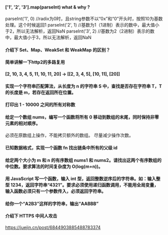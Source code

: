 #### ['1', '2', '3'].map(parseInt) what & why ?
parseInt('1', 0) //radix为0时，且string参数不以“0x”和“0”开头时，按照10为基数处理。这个时候返回1
parseInt('2', 1) //基数为1（1进制）表示的数中，最大值小于2，所以无法解析，返回NaN
parseInt('3', 2) //基数为2（2进制）表示的数中，最大值小于3，所以无法解析，返回NaN
#### 介绍下 Set、Map、WeakSet 和 WeakMap 的区别？

#### 简单讲解一下http2的多路复用

####  [2, 10, 3, 4, 5, 11, 10, 11, 20] -> [[2, 3, 4, 5], [10, 11], [20]]

#### 实现一个字符串匹配算法，从长度为 n 的字符串 S 中，查找是否存在字符串 T，T 的长度是 m，若存在返回所在位置。
#### 打印出 1 - 10000 之间的所有对称数

#### 给定一个数组 nums，编写一个函数将所有 0 移动到数组的末尾，同时保持非零元素的相对顺序。
必须在原数组上操作，不能拷贝额外的数组。
尽量减少操作次数。

#### 已知数据格式，实现一个函数 fn 找出链条中所有的父级 id

#### 给定两个大小为 m 和 n 的有序数组 nums1 和 nums2。请找出这两个有序数组的中位数。要求算法的时间复杂度为 O(log(m+n))。

#### 用 JavaScript 写一个函数，输入 int 型，返回整数逆序后的字符串。如：输入整型 1234，返回字符串“4321”。要求必须使用递归函数调用，不能用全局变量，输入函数必须只有一个参数传入，必须返回字符串。

#### 给你一个“A2B3”这样的字符串，输出“AABBB”



#### 介绍下 HTTPS 中间人攻击


https://juejin.cn/post/6844903885488783374